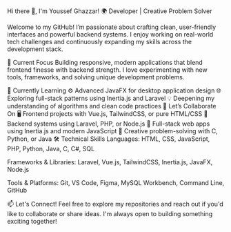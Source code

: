 Hi there 👋, I'm Youssef Ghazzar!
🌍 Developer | Creative Problem Solver

Welcome to my GitHub! I’m passionate about crafting clean, user-friendly interfaces and powerful backend systems. I enjoy working on real-world tech challenges and continuously expanding my skills across the development stack.

🔭 Current Focus
Building responsive, modern applications that blend frontend finesse with backend strength. I love experimenting with new tools, frameworks, and solving unique development problems.

🌱 Currently Learning
⚙️ Advanced JavaFX for desktop application design
🌐 Exploring full-stack patterns using Inertia.js and Laravel
💡 Deepening my understanding of algorithms and clean code practices
🤝 Let’s Collaborate On
🖥️ Frontend projects with Vue.js, TailwindCSS, or pure HTML/CSS
🔄 Backend systems using Laravel, PHP, or Node.js
🧠 Full-stack web apps using Inertia.js and modern JavaScript
🔧 Creative problem-solving with C, Python, or Java
🛠️ Technical Skills
Languages:
HTML, CSS, JavaScript, PHP, Python, Java, C, C#, SQL

Frameworks & Libraries:
Laravel, Vue.js, TailwindCSS, Inertia.js, JavaFX, Node.js

Tools & Platforms:
Git, VS Code, Figma, MySQL Workbench, Command Line, GitHub

📫 Let's Connect!
Feel free to explore my repositories and reach out if you'd like to collaborate or share ideas. I'm always open to building something exciting together!
